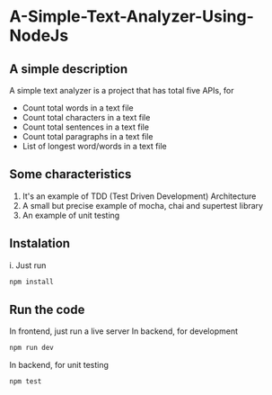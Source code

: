 # A-Simple-Text-Analyzer-Using-NodeJs

## A simple description
A simple text analyzer is a project that has total five APIs, for
* Count total words in a text file
* Count total characters in a text file
* Count total sentences in a text file
* Count total paragraphs in a text file
* List of longest word/words in a text file

## Some characteristics

1. It's an example of TDD (Test Driven Development) Architecture
2. A small but precise example of mocha, chai and supertest library
3. An example of unit testing

## Instalation
i. Just run
```bash
npm install
```

## Run the code
In frontend, just run a live server
In backend, for development
```bash
npm run dev
```
In backend, for unit testing
```bash
npm test
```
